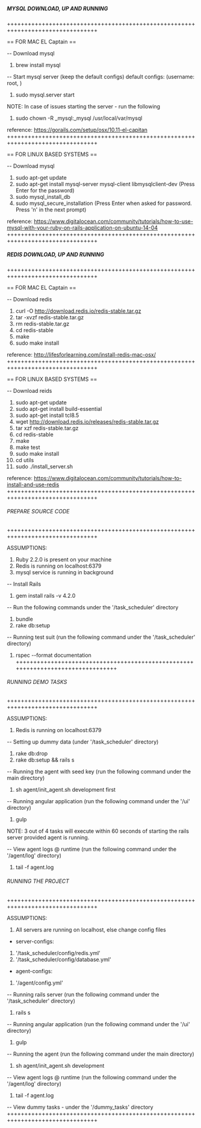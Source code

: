 ##### MYSQL DOWNLOAD, UP AND RUNNING #####
++++++++++++++++++++++++++++++++++++++++++++++++++++++++++++++++++++++++++++++++

== FOR MAC EL Captain ==

-- Download mysql
1. brew install mysql

-- Start mysql server (keep the default configs)
   default configs: (username: root, <just press Enter for password>)
1. sudo mysql.server start

NOTE: In case of issues starting the server - run the following
1. sudo chown -R _mysql:_mysql /usr/local/var/mysql

reference: https://gorails.com/setup/osx/10.11-el-capitan
++++++++++++++++++++++++++++++++++++++++++++++++++++++++++++++++++++++++++++++++

== FOR LINUX BASED SYSTEMS ==

-- Download mysql
1. sudo apt-get update
2. sudo apt-get install mysql-server mysql-client libmysqlclient-dev
   (Press Enter for the password)
3. sudo mysql_install_db
4. sudo mysql_secure_installation
   (Press Enter when asked for password. Press 'n' in the next prompt)

reference: https://www.digitalocean.com/community/tutorials/how-to-use-mysql-with-your-ruby-on-rails-application-on-ubuntu-14-04
++++++++++++++++++++++++++++++++++++++++++++++++++++++++++++++++++++++++++++++++





##### REDIS DOWNLOAD, UP AND RUNNING #####
++++++++++++++++++++++++++++++++++++++++++++++++++++++++++++++++++++++++++++++++

== FOR MAC EL Captain ==

-- Download redis
1. curl -O http://download.redis.io/redis-stable.tar.gz
2. tar -xvzf redis-stable.tar.gz
3. rm redis-stable.tar.gz
4. cd redis-stable
5. make
6. sudo make install

reference: http://lifesforlearning.com/install-redis-mac-osx/
++++++++++++++++++++++++++++++++++++++++++++++++++++++++++++++++++++++++++++++++

== FOR LINUX BASED SYSTEMS ==

-- Download reids
1. sudo apt-get update
2. sudo apt-get install build-essential
3. sudo apt-get install tcl8.5
4. wget http://download.redis.io/releases/redis-stable.tar.gz
5. tar xzf redis-stable.tar.gz
6. cd redis-stable
7. make
8. make test
9. sudo make install
10. cd utils
11. sudo ./install_server.sh

reference: https://www.digitalocean.com/community/tutorials/how-to-install-and-use-redis
++++++++++++++++++++++++++++++++++++++++++++++++++++++++++++++++++++++++++++++++





###### PREPARE SOURCE CODE ######
++++++++++++++++++++++++++++++++++++++++++++++++++++++++++++++++++++++++++++++++

ASSUMPTIONS:
1. Ruby 2.2.0 is present on your machine
2. Redis is running on localhost:6379
3. mysql service is running in background


-- Install Rails
1. gem install rails -v 4.2.0

-- Run the following commands under the '/task_scheduler' directory
1. bundle
2. rake db:setup

-- Running test suit
   (run the following command under the '/task_scheduler' directory)
1. rspec --format documentation
++++++++++++++++++++++++++++++++++++++++++++++++++++++++++++++++++++++++++++++++





###### RUNNING DEMO TASKS ######
++++++++++++++++++++++++++++++++++++++++++++++++++++++++++++++++++++++++++++++++

ASSUMPTIONS:
1. Redis is running on localhost:6379

-- Setting up dummy data (under '/task_scheduler' directory)
1. rake db:drop
2. rake db:setup && rails s

-- Running the agent with seed key
   (run the following command under the main directory)
1. sh agent/init_agent.sh development first

-- Running angular application
   (run the following command under the '/ui' directory)
1. gulp

NOTE: 3 out of 4 tasks will execute within 60 seconds of starting the rails server
      provided agent is running.

-- View agent logs @ runtime
   (run the following command under the '/agent/log' directory)
1. tail -f agent.log






###### RUNNING THE PROJECT ######
++++++++++++++++++++++++++++++++++++++++++++++++++++++++++++++++++++++++++++++++

ASSUMPTIONS:
1. All servers are running on localhost, else change config files
  - server-configs:
  1. '/task_scheduler/config/redis.yml'
  2. '/task_scheduler/config/database.yml'

  - agent-configs:
  1. '/agent/config.yml'


-- Running rails server
   (run the following command under the '/task_scheduler' directory)
1. rails s

-- Running angular application
   (run the following command under the '/ui' directory)
1. gulp

-- Running the agent
   (run the following command under the main directory)
1. sh agent/init_agent.sh development

-- View agent logs @ runtime
   (run the following command under the '/agent/log' directory)
1. tail -f agent.log

-- View dummy tasks - under the '/dummy_tasks' directory
++++++++++++++++++++++++++++++++++++++++++++++++++++++++++++++++++++++++++++++++
